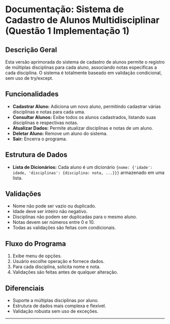 # Documentação: Sistema de Cadastro de Alunos Multidisciplinar (Questão 1 Implementação 1)

## Descrição Geral
Esta versão aprimorada do sistema de cadastro de alunos permite o registro de múltiplas disciplinas para cada aluno, associando notas específicas a cada disciplina. O sistema é totalmente baseado em validação condicional, sem uso de try/except.

## Funcionalidades
- **Cadastrar Aluno:** Adiciona um novo aluno, permitindo cadastrar várias disciplinas e notas para cada uma.
- **Consultar Alunos:** Exibe todos os alunos cadastrados, listando suas disciplinas e respectivas notas.
- **Atualizar Dados:** Permite atualizar disciplinas e notas de um aluno.
- **Deletar Aluno:** Remove um aluno do sistema.
- **Sair:** Encerra o programa.

## Estrutura de Dados
- **Lista de Dicionários:** Cada aluno é um dicionário `{nome: {'idade': idade, 'disciplinas': {disciplina: nota, ...}}}` armazenado em uma lista.

## Validações
- Nome não pode ser vazio ou duplicado.
- Idade deve ser inteiro não negativo.
- Disciplinas não podem ser duplicadas para o mesmo aluno.
- Notas devem ser números entre 0 e 10.
- Todas as validações são feitas com condicionais.

## Fluxo do Programa
1. Exibe menu de opções.
2. Usuário escolhe operação e fornece dados.
3. Para cada disciplina, solicita nome e nota.
4. Validações são feitas antes de qualquer alteração.

## Diferenciais
- Suporte a múltiplas disciplinas por aluno.
- Estrutura de dados mais complexa e flexível.
- Validação robusta sem uso de exceções.

---

